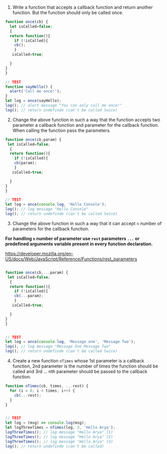 1. Write a function that accepts a callback function and return another function. But the function should only be called once.

```js
function once(cb) {
  let isCalled=false;
  {
  return function(){
    if (!isCalled){
    cb();
    }
   isCalled=true;

  }
}
}

// TEST
function sayHello() {
  alert('Call me once!');
}
let log = once(sayHello);
log(); // alert message "You can only call me once!"
log(); // return undefinde (can't be called twice)
```

2. Change the above function in such a way that the function accepts two parameter a callback function and parameter for the callback function. When calling the function pass the parameters.

```js
function once(cb,param) {
 let isCalled=false;
  {
  return function(){
    if (!isCalled){
    cb(param);
    }
   isCalled=true;

  }
} 
}

// TEST
let log = once(console.log, 'Hello Console');
log(); // log message "Hello Console"
log(); // return undefinde (can't be called twice)
```

3. Change the above function in such a way that it can accept `n` number of parameters for the callback function.

**For handling `n` number of parameter use `rest` parameters `...` or predefined arguments variable present in every function declaration.**

https://developer.mozilla.org/en-US/docs/Web/JavaScript/Reference/Functions/rest_parameters

```js

function once(cb,...param) {
 let isCalled=false;
  {
  return function(){
    if (!isCalled){
    cb(...param);
    }
   isCalled=true;

  }
} 
}


// TEST
let log = once(console.log, 'Message one', 'Message Two');
log(); // log message "Message One Message Two"
log(); // return undefinde (can't be called twice)
```

4. Create a new function `nTimes` whose 1st parameter is a callback function, 2nd parameter is the number of times the function should be called and 3rd ... nth parameter should be passed to the callback function.

```js
function nTimes(cb, times, ...rest) {
  for (i = 0; i < times; i++) {
    cb(...rest);
  }
}


// TEST
let log = (msg) => console.log(msg);
let logThreeTimes = nTimes(log, 3, 'Hello Arya');
logThreeTimes(); // log message "Hello Arya" (1)
logThreeTimes(); // log message "Hello Arya" (2)
logThreeTimes(); // log message "Hello Arya" (3)
log(); // return undefinde (can't be called)
```
